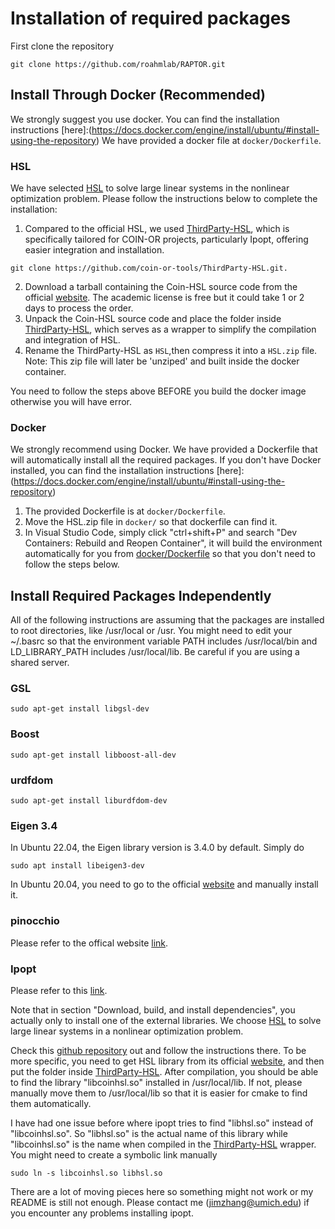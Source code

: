 # Installation of required packages

First clone the repository
```
git clone https://github.com/roahmlab/RAPTOR.git
```

## Install Through Docker (Recommended)
We strongly suggest you use docker. You can find the installation instructions [here]:(https://docs.docker.com/engine/install/ubuntu/#install-using-the-repository)
We have provided a docker file at `docker/Dockerfile`.

<!-- We choose [HSL](https://www.hsl.rl.ac.uk/) to solve large linear systems in the nonlinear optimization problem.
Check this [github repository](https://github.com/coin-or-tools/ThirdParty-HSL) out and follow the instructions there. -->
<!-- To be more specific, you need to  -->
### HSL
We have selected [HSL](https://www.hsl.rl.ac.uk/) to solve large linear systems in the nonlinear optimization problem. Please follow the instructions below to complete the installation:
1. Compared to the official HSL, we used [ThirdParty-HSL](https://github.com/coin-or-tools/ThirdParty-HSL), which is specifically tailored for COIN-OR projects, particularly Ipopt, offering easier integration and installation.
```
git clone https://github.com/coin-or-tools/ThirdParty-HSL.git. 
```
2. Download a tarball containing the Coin-HSL source code from the official [website](https://licences.stfc.ac.uk/product/coin-hsl). The academic license is free but it could take 1 or 2 days to process the order.
3. Unpack the Coin-HSL source code and place the folder inside [ThirdParty-HSL](https://github.com/coin-or-tools/ThirdParty-HSL), which serves as a wrapper to simplify the compilation and integration of HSL.
4. Rename the ThirdParty-HSL as `HSL`,then compress it into a `HSL.zip` file. Note: This zip file will later be 'unziped' and built inside the docker container. <!-- Not sure we should keep one uncompressed copy at origin location -->

You need to follow the steps above BEFORE you build the docker image otherwise you will have error.

### Docker
We strongly recommend using Docker. We have provided a Dockerfile that will automatically install all the required packages. If you don't have Docker installed, you can find the installation instructions [here]:(https://docs.docker.com/engine/install/ubuntu/#install-using-the-repository)

1. The provided Dockerfile is at `docker/Dockerfile`. 
2. Move the HSL.zip file in `docker/` so that dockerfile can find it.
3. In Visual Studio Code, simply click "ctrl+shift+P" and search "Dev Containers: Rebuild and Reopen Container", it will build the environment automatically for you from [docker/Dockerfile](../docker/Dockerfile) so that you don't need to follow the steps below.

## Install Required Packages Independently
All of the following instructions are assuming that the packages are installed to root directories,
like /usr/local or /usr.
You might need to edit your ~/.basrc so that the environment variable PATH includes /usr/local/bin and
LD_LIBRARY_PATH includes /usr/local/lib.
Be careful if you are using a shared server.

### GSL
```
sudo apt-get install libgsl-dev
```

### Boost
```
sudo apt-get install libboost-all-dev
```

### urdfdom
```
sudo apt-get install liburdfdom-dev
```

### Eigen 3.4
In Ubuntu 22.04, the Eigen library version is 3.4.0 by default. Simply do
```
sudo apt install libeigen3-dev
```
In Ubuntu 20.04, you need to go to the official [website](https://eigen.tuxfamily.org/index.php?title=3.4) and manually install it.

### pinocchio
Please refer to the offical website [link](https://stack-of-tasks.github.io/pinocchio/download.html).

<!-- ### Qhull (Not used for now)
Please refer to this [link](http://www.qhull.org/download/)
Build from source in the downloaded folder so that the libraries are installed in /usr/local/ -->

### Ipopt
Please refer to this [link](https://coin-or.github.io/Ipopt/INSTALL.html).

Note that in section "Download, build, and install dependencies", you actually only to install one of the external libraries.
We choose [HSL](https://www.hsl.rl.ac.uk/) to solve large linear systems in a nonlinear optimization problem.

Check this [github repository](https://github.com/coin-or-tools/ThirdParty-HSL) out and follow the instructions there.
To be more specific, you need to get HSL library from its official [website](https://www.hsl.rl.ac.uk/), 
and then put the folder inside [ThirdParty-HSL](https://github.com/coin-or-tools/ThirdParty-HSL).
After compilation, you should be able to find the library "libcoinhsl.so" installed in /usr/local/lib.
If not, please manually move them to /usr/local/lib so that it is easier for cmake to find them automatically.

I have had one issue before where ipopt tries to find "libhsl.so" instead of "libcoinhsl.so". 
So "libhsl.so" is the actual name of this library while "libcoinhsl.so" is the name when compiled in the [ThirdParty-HSL](https://github.com/coin-or-tools/ThirdParty-HSL) wrapper.
You might need to create a symbolic link manually 
```
sudo ln -s libcoinhsl.so libhsl.so
```
There are a lot of moving pieces here so something might not work or my README is still not enough.
Please contact me (jimzhang@umich.edu) if you encounter any problems installing ipopt.